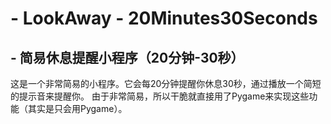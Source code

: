 # - LookAway - 20Minutes30Seconds
## - 简易休息提醒小程序（20分钟-30秒）
这是一个非常简易的小程序。它会每20分钟提醒你休息30秒，通过播放一个简短的提示音来提醒你。
由于非常简易，所以干脆就直接用了Pygame来实现这些功能（其实是只会用Pygame）。

